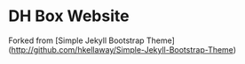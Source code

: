 DH Box Website
=============================

Forked from [Simple Jekyll Bootstrap Theme] (http://github.com/hkellaway/Simple-Jekyll-Bootstrap-Theme)
